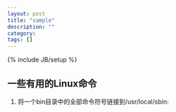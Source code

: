 ```yaml
---
layout: post
title: "sample"
description: ""
category: 
tags: []
---
```

{% include JB/setup %}

## 一些有用的Linux命令

1. 将一个bin目录中的全部命令符号链接到/usr/local/sbin:  

